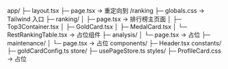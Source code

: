 app/
├─ layout.tsx
├─ page.tsx                 → 重定向到 /ranking
├─ globals.css              →  Tailwind 入口
├─ ranking/
│  ├─ page.tsx              → 排行榜主页面
│  ├─ Top3Container.tsx
│  ├─ GoldCard.tsx
│  ├─ MedalCard.tsx
│  └─ RestRankingTable.tsx  → 占位组件
├─ analysis/
│  └─ page.tsx              → 占位
├─ maintenance/
│  └─ page.tsx              → 占位
components/
├─ Header.tsx
constants/
├─ goldCardConfig.ts
store/
├─ usePageStore.ts
styles/
├─ ProfileCard.css          → 占位
